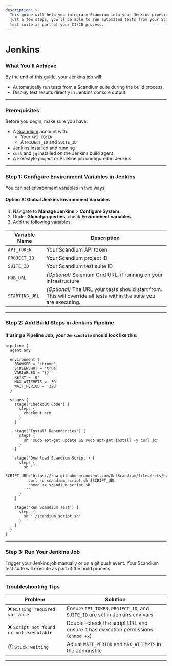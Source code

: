 ```yaml
---
description: >-
  This guide will help you integrate Scandium into your Jenkins pipeline. With
  just a few steps, you’ll be able to run automated tests from your Scandium
  test suite as part of your CI/CD process.
---
```


# Jenkins

### What You’ll Achieve

By the end of this guide, your Jenkins job will:

* Automatically run tests from a Scandium suite during the build process.
* Display test results directly in Jenkins console output.

***

### Prerequisites

Before you begin, make sure you have:

* A [Scandium](https://getscandium.com) account with:
  * Your `API_TOKEN`
  * A `PROJECT_ID` and `SUITE_ID`
* Jenkins installed and running
* `curl` and `jq` installed on the Jenkins build agent
* A Freestyle project or Pipeline job configured in Jenkins

***

### Step 1: Configure Environment Variables in Jenkins

You can set environment variables in two ways:

#### Option A: Global Jenkins Environment Variables

1. Navigate to **Manage Jenkins** > **Configure System**.
2. Under **Global properties**, check **Environment variables**.
3. Add the following variables:

| Variable Name  | Description                                                                                                         |
| -------------- | ------------------------------------------------------------------------------------------------------------------- |
| `API_TOKEN`    | Your Scandium API token                                                                                             |
| `PROJECT_ID`   | Your Scandium project ID                                                                                            |
| `SUITE_ID`     | Your Scandium test suite ID                                                                                         |
| `HUB_URL`      | _(Optional)_ Selenium Grid URL, if running on your infrastructure                                                   |
| `STARTING_URL` | _(Optional)_ The URL your tests should start from. This will override all tests within the suite you are executing. |



***

### Step 2: Add Build Steps in Jenkins Pipeline

#### If using a **Pipeline Job**, your `Jenkinsfile` should look like this:

```
pipeline {
  agent any

  environment {
    BROWSER = 'chrome'
    SCREENSHOT = 'true'
    VARIABLES = '{}'
    RETRY = '0'
    MAX_ATTEMPTS = '30'
    WAIT_PERIOD = '120'
  }

  stages {
    stage('Checkout Code') {
      steps {
        checkout scm
      }
    }

    stage('Install Dependencies') {
      steps {
        sh 'sudo apt-get update && sudo apt-get install -y curl jq'
      }
    }

    stage('Download Scandium Script') {
      steps {
        sh '''
          SCRIPT_URL="https://raw.githubusercontent.com/GetScandium/files/refs/heads/main/scandium_script.sh"
          curl -o scandium_script.sh $SCRIPT_URL
          chmod +x scandium_script.sh
        '''
      }
    }

    stage('Run Scandium Test') {
      steps {
        sh './scandium_script.sh'
      }
    }
  }
}
```



***

### Step 3: Run Your Jenkins Job

Trigger your Jenkins job manually or on a git push event. Your Scandium test suite will execute as part of the build process.



***

### Troubleshooting Tips

| Problem                                | Solution                                                                         |
| -------------------------------------- | -------------------------------------------------------------------------------- |
| ❌ `Missing required variable`          | Ensure `API_TOKEN`, `PROJECT_ID`, and `SUITE_ID` are set in Jenkins env vars     |
| ❌ `Script not found or not executable` | Double-check the script URL and ensure it has execution permissions (`chmod +x`) |
| 🕒 `Stuck waiting`                     | Adjust `WAIT_PERIOD` and `MAX_ATTEMPTS` in the Jenkinsfile                       |

***

